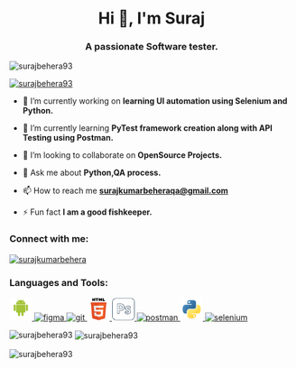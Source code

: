 <h1 align="center">Hi 👋, I'm Suraj</h1>
<h3 align="center">A passionate Software tester.</h3>

<p align="left"> <img src="https://komarev.com/ghpvc/?username=surajbehera93&label=Profile%20views&color=0e75b6&style=flat-square" alt="surajbehera93" /> </p>

<p align="left"> <a href="https://github.com/ryo-ma/github-profile-trophy"><img src="https://github-profile-trophy.vercel.app/?username=surajbehera93" alt="surajbehera93" /></a> </p>

- 🔭 I’m currently working on **learning UI automation using Selenium and Python.**

- 🌱 I’m currently learning **PyTest framework creation along with API Testing using Postman.**

- 👯 I’m looking to collaborate on **OpenSource Projects.**

- 💬 Ask me about **Python,QA process.**

- 📫 How to reach me **surajkumarbeheraqa@gmail.com**

- ⚡ Fun fact **I am a good fishkeeper.**

<h3 align="left">Connect with me:</h3>
<p align="left">
<a href="https://linkedin.com/in/surajkumarbehera" target="blank"><img align="center" src="https://raw.githubusercontent.com/rahuldkjain/github-profile-readme-generator/master/src/images/icons/Social/linked-in-alt.svg" alt="surajkumarbehera" height="30" width="40" /></a>
</p>

<h3 align="left">Languages and Tools:</h3>
<p align="left"> <a href="https://developer.android.com" target="_blank" rel="noreferrer"> <img src="https://raw.githubusercontent.com/devicons/devicon/master/icons/android/android-original-wordmark.svg" alt="android" width="40" height="40"/> </a> <a href="https://www.figma.com/" target="_blank" rel="noreferrer"> <img src="https://www.vectorlogo.zone/logos/figma/figma-icon.svg" alt="figma" width="40" height="40"/> </a> <a href="https://git-scm.com/" target="_blank" rel="noreferrer"> <img src="https://www.vectorlogo.zone/logos/git-scm/git-scm-icon.svg" alt="git" width="40" height="40"/> </a> <a href="https://www.w3.org/html/" target="_blank" rel="noreferrer"> <img src="https://raw.githubusercontent.com/devicons/devicon/master/icons/html5/html5-original-wordmark.svg" alt="html5" width="40" height="40"/> </a> <a href="https://www.photoshop.com/en" target="_blank" rel="noreferrer"> <img src="https://raw.githubusercontent.com/devicons/devicon/master/icons/photoshop/photoshop-line.svg" alt="photoshop" width="40" height="40"/> </a> <a href="https://postman.com" target="_blank" rel="noreferrer"> <img src="https://www.vectorlogo.zone/logos/getpostman/getpostman-icon.svg" alt="postman" width="40" height="40"/> </a> <a href="https://www.python.org" target="_blank" rel="noreferrer"> <img src="https://raw.githubusercontent.com/devicons/devicon/master/icons/python/python-original.svg" alt="python" width="40" height="40"/> </a> <a href="https://www.selenium.dev" target="_blank" rel="noreferrer"> <img src="https://raw.githubusercontent.com/detain/svg-logos/780f25886640cef088af994181646db2f6b1a3f8/svg/selenium-logo.svg" alt="selenium" width="40" height="40"/> </a> </p>

<p><img align="left" src="https://github-readme-stats.vercel.app/api/top-langs?username=surajbehera93&show_icons=true&locale=en&layout=compact" alt="surajbehera93" /></p>

<p>&nbsp;<img align="center" src="https://github-readme-stats.vercel.app/api?username=surajbehera93&show_icons=true&locale=en" alt="surajbehera93" /></p>

<p><img align="center" src="https://github-readme-streak-stats.herokuapp.com/?user=surajbehera93&" alt="surajbehera93" /></p>
